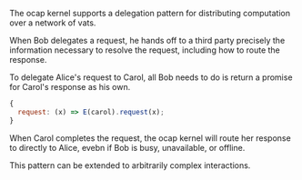 The ocap kernel supports a delegation pattern for distributing computation over a network of vats.

When Bob delegates a request, he hands off to a third party precisely the information necessary to resolve the request, including how to route the response.

To delegate Alice's request to Carol, all Bob needs to do is return a promise for Carol's response as his own.

```js
{
  request: (x) => E(carol).request(x);
}
```

When Carol completes the request, the ocap kernel will route her response to directly to Alice, evebn if Bob is busy, unavailable, or offline.

This pattern can be extended to arbitrarily complex interactions.
